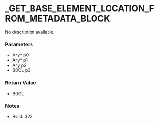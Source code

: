 # _GET_BASE_ELEMENT_LOCATION_FROM_METADATA_BLOCK

No description available.

### Parameters
* Any* p0
* Any* p1
* Any p2
* BOOL p3

### Return Value
* BOOL

### Notes
* Build: 323

